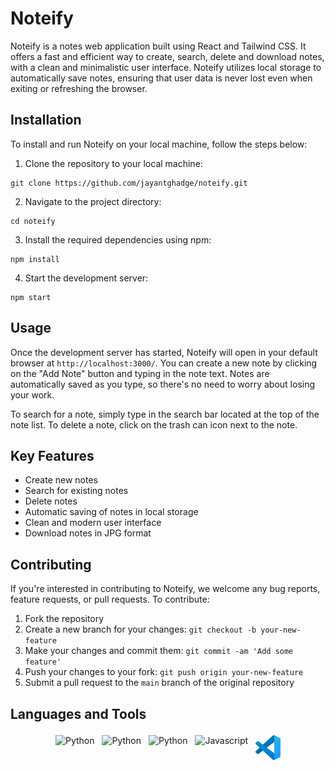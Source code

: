 # Noteify

Noteify is a notes web application built using React and Tailwind CSS. It offers a fast and efficient way to create, search, delete and download notes, with a clean and minimalistic user interface.
Noteify utilizes local storage to automatically save notes, ensuring that user data is never lost even when exiting or refreshing the browser.


## Installation

To install and run Noteify on your local machine, follow the steps below:

1. Clone the repository to your local machine:
```
git clone https://github.com/jayantghadge/noteify.git
```

2. Navigate to the project directory:
```
cd noteify
```

3. Install the required dependencies using npm:
```
npm install
```

4. Start the development server:
```
npm start
```

## Usage

Once the development server has started, Noteify will open in your default browser at `http://localhost:3000/`. You can create a new note by clicking on the "Add Note" button and typing in the note text. Notes are automatically saved as you type, so there's no need to worry about losing your work.

To search for a note, simply type in the search bar located at the top of the note list. To delete a note, click on the trash can icon next to the note.

## Key Features

- Create new notes
- Search for existing notes
- Delete notes
- Automatic saving of notes in local storage
- Clean and modern user interface
- Download notes in JPG format

## Contributing

If you're interested in contributing to Noteify, we welcome any bug reports, feature requests, or pull requests. To contribute:

1. Fork the repository
2. Create a new branch for your changes: `git checkout -b your-new-feature`
3. Make your changes and commit them: `git commit -am 'Add some feature'`
4. Push your changes to your fork: `git push origin your-new-feature`
5. Submit a pull request to the `main` branch of the original repository

## Languages and Tools
<p align="center">
<img src="https://img.icons8.com/color/256/html-5.png" alt="Python" height="40" style="vertical-align:top; margin:4px">
<img src="https://img.icons8.com/color/256/tailwindcss.png" alt="Python" height="40" style="vertical-align:top; margin:4px">
<img src="https://img.icons8.com/office/256/react.png" alt="Python" height="40" style="vertical-align:top; margin:4px">
<img src="https://img.icons8.com/color/256/javascript.png" alt="Javascript" height="40" style="vertical-align:top; margin:4px">
<img src="https://raw.githubusercontent.com/github/explore/80688e429a7d4ef2fca1e82350fe8e3517d3494d/topics/visual-studio-code/visual-studio-code.png" alt="VS Code" height="40" style="vertical-align:top; margin:4px">
</p>
